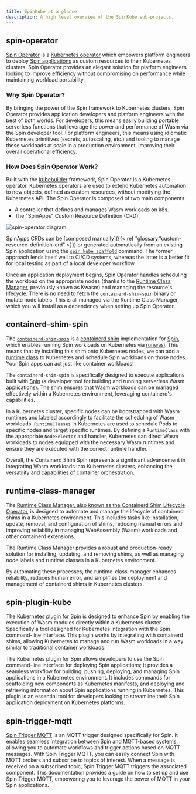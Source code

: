 ```yaml
---
title: SpinKube at a glance
description: A high level overview of the SpinKube sub-projects.
---
```


## spin-operator

[Spin Operator](https://github.com/spinkube/spin-operator/) is a [Kubernetes
operator](https://kubernetes.io/docs/concepts/extend-kubernetes/operator/) which empowers platform
engineers to deploy [Spin applications](https://developer.fermyon.com/spin) as custom resources to
their Kubernetes clusters. Spin Operator provides an elegant solution for platform engineers looking
to improve efficiency without compromising on performance while maintaining workload portability.

### Why Spin Operator?

By bringing the power of the Spin framework to Kubernetes clusters, Spin Operator provides
application developers and platform engineers with the best of both worlds. For developers, this
means easily building portable serverless functions that leverage the power and performance of Wasm
via the Spin developer tool. For platform engineers, this means using idiomatic Kubernetes
primitives (secrets, autoscaling, etc.) and tooling to manage these workloads at scale in a
production environment, improving their overall operational efficiency.

### How Does Spin Operator Work?

Built with the [kubebuilder](https://github.com/kubernetes-sigs/kubebuilder) framework, Spin
Operator is a Kubernetes operator. Kubernetes operators are used to extend Kubernetes automation to
new objects, defined as custom resources, without modifying the Kubernetes API. The Spin Operator is
composed of two main components:
- A controller that defines and manages Wasm workloads on k8s.
- The "SpinApps" Custom Resource Definition (CRD).

![spin-operator diagram](../spin-operator-diagram.png)

SpinApps CRDs can be [composed manually]({{< ref "glossary#custom-resource-definition-crd" >}}) or
generated automatically from an existing Spin application using the [`spin kube scaffold`](#spin-plugin-kube) command.
The former approach lends itself well to CI/CD systems, whereas the latter is a better fit for local
testing as part of a local developer workflow.

Once an application deployment begins, Spin Operator handles scheduling the workload on the
appropriate nodes (thanks to the [Runtime Class Manager](#runtime-class-manager),
previously known as Kwasm) and managing the resource's lifecycle. There is no need to fetch the
[`containerd-shim-spin`](#containerd-shim-spin) binary or mutate node labels. This is all
managed via the Runtime Class Manager, which you will install as a dependency when setting up Spin
Operator.

## containerd-shim-spin

The [`containerd-shim-spin`](https://github.com/spinkube/containerd-shim-spin) is a [containerd
shim](https://github.com/containerd/containerd/blob/main/core/runtime/v2/README.md#runtime-shim)
implementation for [Spin](https://developer.fermyon.com/spin), which enables running Spin workloads
on Kubernetes via [runwasi](https://github.com/deislabs/runwasi). This means that by installing this
shim onto Kubernetes nodes, we can add a [runtime
class](https://kubernetes.io/docs/concepts/containers/runtime-class/) to Kubernetes and schedule
Spin workloads on those nodes. Your Spin apps can act just like container workloads!

The `containerd-shim-spin` is specifically designed to execute applications built with
[Spin](https://www.fermyon.com/spin) (a developer tool for building and running serverless Wasm
applications). The shim ensures that Wasm workloads can be managed effectively within a Kubernetes
environment, leveraging containerd's capabilities.

In a Kubernetes cluster, specific nodes can be bootstrapped with Wasm runtimes and labeled
accordingly to facilitate the scheduling of Wasm workloads. `RuntimeClasses` in Kubernetes are used
to schedule Pods to specific nodes and target specific runtimes. By defining a `RuntimeClass` with
the appropriate `NodeSelector` and handler, Kubernetes can direct Wasm workloads to nodes equipped
with the necessary Wasm runtimes and ensure they are executed with the correct runtime handler.

Overall, the Containerd Shim Spin represents a significant advancement in integrating Wasm workloads
into Kubernetes clusters, enhancing the versatility and capabilities of container orchestration.

## runtime-class-manager

The [Runtime Class Manager, also known as the Containerd Shim Lifecycle
Operator](https://github.com/spinkube/runtime-class-manager), is designed to automate and manage the
lifecycle of containerd shims in a Kubernetes environment. This includes tasks like installation,
update, removal, and configuration of shims, reducing manual errors and improving reliability in
managing WebAssembly (Wasm) workloads and other containerd extensions.

The Runtime Class Manager provides a robust and production-ready solution for installing, updating,
and removing shims, as well as managing node labels and runtime classes in a Kubernetes environment.

By automating these processes, the runtime-class-manager enhances reliability, reduces human error,
and simplifies the deployment and management of containerd shims in Kubernetes clusters.

## spin-plugin-kube

The [Kubernetes plugin for Spin](https://github.com/spinkube/spin-plugin-kube) is designed to
enhance Spin by enabling the execution of Wasm modules directly within a Kubernetes cluster.
Specifically a tool designed for Kubernetes integration with the Spin command-line interface. This
plugin works by integrating with containerd shims, allowing Kubernetes to manage and run Wasm
workloads in a way similar to traditional container workloads.

The Kubernetes plugin for Spin allows developers to use the Spin command-line interface for
deploying Spin applications; it provides a seamless workflow for building, pushing, deploying, and
managing Spin applications in a Kubernetes environment. It includes commands for scaffolding new
components as Kubernetes manifests, and deploying and retrieving information about Spin applications
running in Kubernetes. This plugin is an essential tool for developers looking to streamline their
Spin application deployment on Kubernetes platforms.

## spin-trigger-mqtt

[Spin Trigger MQTT](https://github.com/spinkube/spin-trigger-mqtt/) is an MQTT trigger designed
specifically for Spin. It enables seamless integration between Spin and MQTT-based systems, allowing
you to automate workflows and trigger actions based on MQTT messages. With Spin Trigger MQTT, you
can easily connect Spin with MQTT brokers and subscribe to topics of interest. When a message is
received on a subscribed topic, Spin Trigger MQTT triggers the associated component. This
documentation provides a guide on how to set up and use Spin Trigger MQTT, empowering you to
leverage the power of MQTT in your Spin applications.
